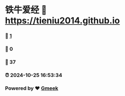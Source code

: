 # 铁牛爱经 :link: https://tieniu2014.github.io 
### :page_facing_up: [1](https://tieniu2014.github.io/tag.html) 
### :speech_balloon: 0 
### :hibiscus: 37 
### :alarm_clock: 2024-10-25 16:53:34 
### Powered by :heart: [Gmeek](https://github.com/Meekdai/Gmeek)
